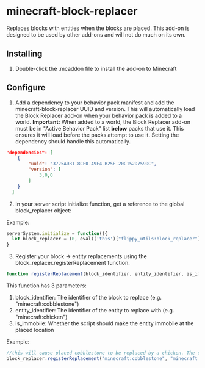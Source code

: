 # minecraft-block-replacer
Replaces blocks with entities when the blocks are placed. This add-on is designed to be used by other add-ons and will not do much on its own.

## Installing
1. Double-click the .mcaddon file to install the add-on to Minecraft

## Configure
1. Add a dependency to your behavior pack manifest and add the minecraft-block-replacer UUID and version. This will automatically load the Block Replacer add-on when your behavior pack is added to a world.
**Important:** When added to a world, the Block Replacer add-on must be in "Active Behavior Pack" list **below** packs that use it. This ensures it will load before the packs attempt to use it. Setting the dependency should handle this automatically.
```json
"dependencies": [
    {
        "uuid": "3725AD81-8CF0-49F4-B25E-20C152D759DC",
        "version": [
            3,0,0
        ]
    }
  ]
```
2. In your server script initialize function, get a reference to the global block_replacer object:

Example:
```javascript
serverSystem.initialize = function(){
  let block_replacer = (0, eval)('this')["flippy_utils:block_replacer"];
}
```

3. Register your block -> entity replacements using the block_replacer.registerReplacement function.
```javascript
function registerReplacement(block_identifier, entity_identifier, is_immobile = false)
```
This function has 3 parameters:
  1. block_identifier: The identifier of the block to replace (e.g. "minecraft:cobblestone")
  2. entity_identifier: The identifier of the entity to replace with (e.g. "minecraft:chicken")
  3. is_immobile: Whether the script should make the entity immobile at the placed location
  
Example:
```javascript
//this will cause placed cobblestone to be replaced by a chicken. The chicken will not be able to move from the placed location.
block_replacer.registerReplacement("minecraft:cobblestone", "minecraft:chicken", true);
```

